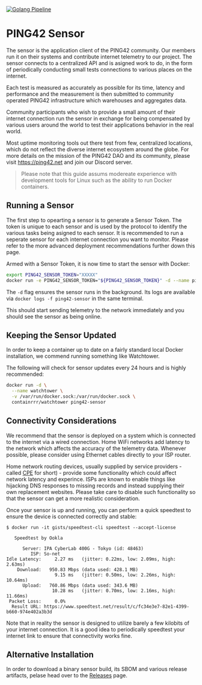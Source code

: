 [![Golang Pipeline](https://github.com/ping-42/sensor/actions/workflows/go-pipeline.yml/badge.svg)](https://github.com/ping-42/sensor/actions/workflows/go-pipeline.yml)
# PING42 Sensor

The sensor is the application client of the PING42 community. Our members run it on their systems and contribute internet telemetry to our project. The sensor connects to a centralized API and is asigned work to do, in the form of periodically conducting small tests connections to various places on the internet.

Each test is measured as accurately as possible for its time, latency and performance and the measurement is then submitted to community operated PING42 infrastructure which warehouses and aggregates data.

Community participants who wish to provide a small amount of their internet connection run the sensor in exchange for being compensated by various users around the world to test their applications behavior in the real world.

Most uptime monitoring tools out there test from few, centralized locations, which do not reflect the diverse internet ecosystem around the globe. For more details on the mission of the PING42 DAO and its community, please visit https://ping42.net and join our Discord server.

> Please note that this guide assums modereate experience with development tools for Linux such as the ability to run Docker containers.

## Running a Sensor

The first step to opearting a sensor is to generate a Sensor Token. The token is unique to each sensor and is used by the protocol to identify the various tasks being asigned to each sensor. It is recommended to run a seperate sensor for each internet connection you want to monitor. Please refer to the more advanced deployment recommendations further down this page.

Armed with a Sensor Token, it is now time to start the sensor with Docker:

```bash
export PING42_SENSOR_TOKEN="XXXXX"
docker run -e PING42_SENSOR_TOKEN="${PING42_SENSOR_TOKEN}" -d --name ping42-sensor --restart=always ghcr.io/ping-42/sensor:latest
```

The `-d` flag ensures the sensor runs in the background. Its logs are available via `docker logs -f ping42-sensor` in the same terminal.

This should start sending telemetry to the network immediately and you should see the sensor as being online.

## Keeping the Sensor Updated

In order to keep a container up to date on a fairly standard local Docker installation, we commend running something like Watchtower.

The following will check for sensor updates every 24 hours and is highly recommended:

```bash
docker run -d \
  --name watchtower \
  -v /var/run/docker.sock:/var/run/docker.sock \
  containrrr/watchtower ping42-sensor
```

## Connectivity Considerations

We recommend that the sensor is deployed on a system which is connected to the internet via a wired connection. Home WiFi networks add latency to the network which affects the accuracy of the telemetry data. Whenever possible, please consider using Ethernet cables directly to your ISP router.

Home network routing devices, usually supplied by service providers - called [CPE](https://en.wikipedia.org/wiki/Customer-premises_equipment) for short) - provide some functionality which could affect network latency and experince. ISPs are known to enable things like hijacking DNS responses to missing records and instead supplying their own replacement websites. Please take care to disable such functionality so that the sensor can get a more realistic consideration. 

Once your sensor is up and running, you can perform a quick speedtest to ensure the device is connected correctly and stable:

```
$ docker run -it gists/speedtest-cli speedtest --accept-license

   Speedtest by Ookla

      Server: IPA CyberLab 400G - Tokyo (id: 48463)
         ISP: So-net
Idle Latency:     2.27 ms   (jitter: 0.22ms, low: 2.09ms, high: 2.63ms)
    Download:   950.83 Mbps (data used: 428.1 MB)
                  9.15 ms   (jitter: 0.50ms, low: 2.26ms, high: 10.64ms)
      Upload:   760.86 Mbps (data used: 343.6 MB)
                 10.28 ms   (jitter: 0.70ms, low: 2.16ms, high: 11.66ms)
 Packet Loss:     0.0%
  Result URL: https://www.speedtest.net/result/c/fc34e3e7-82e1-4399-b660-974e402a3b3d
```


Note that in reality the sensor is designed to utilize barely a few kilobits of your internet connection. It is a good idea to periodically speedtest your internet link to ensure that connectivity works fine.

## Alternative Installation

In order to download a binary sensor build, its SBOM and various release artifacts, pelase head over to the [Releases](https://github.com/ping-42/sensor/releases) page.
